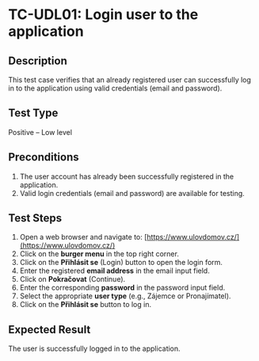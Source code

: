 # TC-UDL01: Login user to the application

## Description
This test case verifies that an already registered user can successfully log in to the application using valid credentials (email and password).

## Test Type
Positive – Low level

## Preconditions
1. The user account has already been successfully registered in the application.
2. Valid login credentials (email and password) are available for testing.

## Test Steps
1. Open a web browser and navigate to: [https://www.ulovdomov.cz/](https://www.ulovdomov.cz/)
2. Click on the **burger menu** in the top right corner.
3. Click on the **Přihlásit se** (Login) button to open the login form.
4. Enter the registered **email address** in the email input field.
5. Click on **Pokračovat** (Continue).
6. Enter the corresponding **password** in the password input field.
7. Select the appropriate **user type** (e.g., Zájemce or Pronajímatel).
8. Click on the **Přihlásit se** button to log in.

## Expected Result
The user is successfully logged in to the application.

